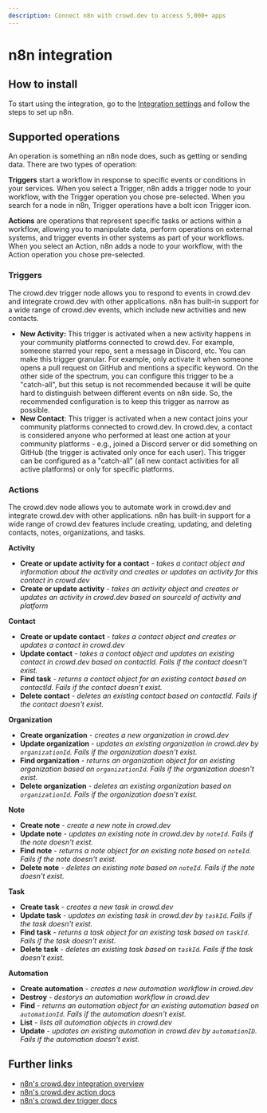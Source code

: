 ```yaml
---
description: Connect n8n with crowd.dev to access 5,000+ apps
---
```


# n8n integration

## How to install

To start using the integration, go to the [Integration settings](https://app.crowd.dev/integrations) and follow the steps to set up n8n.

## Supported operations

An operation is something an n8n node does, such as getting or sending data. There are two types of operation:

**Triggers** start a workflow in response to specific events or conditions in your services. When you select a Trigger, n8n adds a trigger node to your workflow, with the Trigger operation you chose pre-selected. When you search for a node in n8n, Trigger operations have a bolt icon Trigger icon.

**Actions** are operations that represent specific tasks or actions within a workflow, allowing you to manipulate data, perform operations on external systems, and trigger events in other systems as part of your workflows. When you select an Action, n8n adds a node to your workflow, with the Action operation you chose pre-selected.

### Triggers

The crowd.dev trigger node allows you to respond to events in crowd.dev and integrate crowd.dev with other applications. n8n has built-in support for a wide range of crowd.dev events, which include new activities and new contacts.

* **New Activity:** This trigger is activated when a new activity happens in your community platforms connected to crowd.dev. For example, someone starred your repo, sent a message in Discord, etc. You can make this trigger granular. For example, only activate it when someone opens a pull request on GitHub and mentions a specific keyword. On the other side of the spectrum, you can configure this trigger to be a "catch-all", but this setup is not recommended because it will be quite hard to distinguish between different events on n8n side. So, the recommended configuration is to keep this trigger as narrow as possible.
* **New Contact**: This trigger is activated when a new contact joins your community platforms connected to crowd.dev. In crowd.dev, a contact is considered anyone who performed at least one action at your community platforms - e.g., joined a Discord server or did something on GitHub (the trigger is activated only once for each user). This trigger can be configured as a "catch-all" (all new contact activities for all active platforms) or only for specific platforms.

### Actions

The crowd.dev node allows you to automate work in crowd.dev and integrate crowd.dev with other applications. n8n has built-in support for a wide range of crowd.dev features include creating, updating, and deleting contacts, notes, organizations, and tasks.

**Activity**

* **Create or update activity for a contact** - _takes a contact object and information about the activity and creates or updates an activity for this contact in crowd.dev_
* **Create or update activity** - _takes an activity object and creates or updates an activity in crowd.dev based on sourceId of activity and platform_

**Contact**

* **Create or update contact** - _takes a contact object and creates or updates a contact in crowd.dev_
* **Update contact** - _takes a contact object and updates an existing contact in crowd.dev based on contactId. Fails if the contact doesn't exist._
* **Find task** - _returns a contact object for an existing contact based on contactId. Fails if the contact doesn't exist._
* **Delete contact** - _deletes an existing contact based on contactId. Fails if the contact doesn't exist._

**Organization**

* **Create organization** - _creates a new organization in crowd.dev_
* **Update organization** - _updates an existing organization in crowd.dev by `organizationId`. Fails if the organization doesn't exist._
* **Find organization** - _returns an organization object for an existing organization based on `organizationId`. Fails if the organization doesn't exist._
* **Delete organization** - _deletes an existing organization based on `organizationId`. Fails if the organization doesn't exist._

**Note**

* **Create note** - _create a new note in crowd.dev_
* **Update note** - _updates an existing note in crowd.dev by `noteId`. Fails if the note doesn't exist._
* **Find note** - _returns a note object for an existing note based on `noteId`. Fails if the note doesn't exist._
* **Delete note** - _deletes an existing note based on `noteId`. Fails if the note doesn't exist._

**Task**

* **Create task** - _creates a new task in crowd.dev_
* **Update task** - _updates an existing task in crowd.dev by `taskId`. Fails if the task doesn't exist._
* **Find task** - _returns a task object for an existing task based on `taskId`. Fails if the task doesn't exist._
* **Delete task** - _deletes an existing task based on `taskId`. Fails if the task doesn't exist._

**Automation**

* **Create automation** - _creates a new automation workflow in crowd.dev_
* **Destroy** - _destorys an automation workflow in crowd.dev_
* **Find** - _returns an automation object for an existing automation based on `automationId`. Fails if the automation doesn't exist._
* **List** - _lists all automation objects in crowd.dev_
* **Update** - _updates an existing automation in crowd.dev by `automationID`. Fails if the automation doesn't exist._

## Further links

* [n8n's crowd.dev integration overview](https://n8n.io/integrations/crowddev)
* [n8n's crowd.dev action docs](https://docs.n8n.io/integrations/builtin/app-nodes/n8n-nodes-base.crowddev/)
* [n8n's crowd.dev trigger docs](https://docs.n8n.io/integrations/builtin/trigger-nodes/n8n-nodes-base.crowddevtrigger/)
